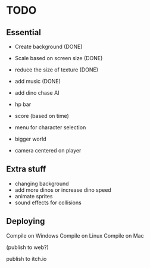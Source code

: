 # TODO

## Essential
* Create background (DONE)
* Scale based on screen size (DONE)
* reduce the size of texture (DONE)
* add music (DONE)
* add dino chase AI
* hp bar
* score (based on time)
* menu for character selection

* bigger world
* camera centered on player


## Extra stuff
* changing background
* add more dinos or increase dino speed
* animate sprites
* sound effects for collisions

## Deploying
Compile on Windows
Compile on Linux
Compile on Mac

(publish to web?)

publish to itch.io

